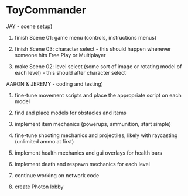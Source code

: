 # ToyCommander

JAY - scene setup)

1)	finish Scene 01: game menu (controls, instructions menus)

2)	finish Scene 03: character select - this should happen whenever someone hits Free Play or Multiplayer

3)	make Scene 02: level select (some sort of image or rotating model of each level) - this should after character select


AARON & JEREMY - coding and testing)

1)	fine-tune movement scripts and place the appropriate script on each model

2)	find and place models for obstacles and items

3)	implement item mechanics (powerups, ammunition, start simple)

4)	fine-tune shooting mechanics and projectiles, likely with raycasting (unlimited ammo at first)

5)	implement health mechanics and gui overlays for health bars

6)	implement death and respawn mechanics for each level

7)  continue working on network code

8)  create Photon lobby
